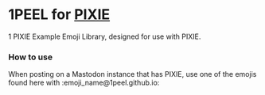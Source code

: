 # 1PEEL for [PIXIE](https://github.com/fancyfinn9/pixie)
1 PIXIE Example Emoji Library, designed for use with PIXIE.

### How to use
When posting on a Mastodon instance that has PIXIE, use one of the emojis found here with :emoji_n<span>ame@1</span>peel.github.io:
